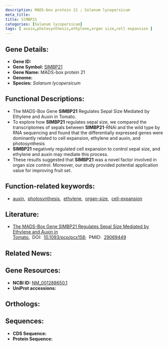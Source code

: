 ```yaml
---
description: MADS-box protein 21 ; Solanum lycopersicum
meta_title:
title: SlMBP21
categories: [Solanum lycopersicum]
tags: [ auxin,photosynthesis,ethylene,organ size,cell expansion ]
---
```


## Gene Details:
- **Gene ID:** []()
- **Gene Symbol:** <u>SlMBP21</u>
- **Gene Name:** MADS-box protein 21
- **Genome:** []()
- **Species:** *Solanum lycopersicum*

## Functional Descriptions:
   - The MADS-Box Gene **SlMBP21** Regulates Sepal Size Mediated by Ethylene and Auxin in Tomato.
   - To explore how **SlMBP21** regulates sepal size, we compared the transcriptomes of sepals between **SlMBP21**-RNAi and the wild type by RNA sequencing and found that the differentially expressed genes were dominantly related to cell expansion, ethylene and auxin, and photosynthesis
   - **SlMBP21** negatively regulated cell expansion to control sepal size, and ethylene and auxin may mediate this process.
   - These results suggested that **SlMBP21** was a novel factor involved in organ size control. Moreover, our study provided potential application value for improving fruit set.

## Function-related keywords:
   - [auxin](/tags/auxin/),&nbsp;&nbsp;[photosynthesis](/tags/photosynthesis/),&nbsp;&nbsp;[ethylene](/tags/ethylene/),&nbsp;&nbsp;[organ-size](/tags/organ-size/),&nbsp;&nbsp;[cell-expansion](/tags/cell-expansion/)

## Literature:
   - [The MADS-Box Gene SlMBP21 Regulates Sepal Size Mediated by Ethylene and Auxin in Tomato.](https://doi.org/10.1093/pcp/pcx158)&nbsp;&nbsp;DOI:&nbsp;&nbsp;[10.1093/pcp/pcx158](https://doi.org/10.1093/pcp/pcx158);&nbsp;&nbsp;PMID:&nbsp;&nbsp;[29069449](https://pubmed.ncbi.nlm.nih.gov/29069449/)

## Related News:

## Gene Resources:
- **NCBI ID:**  [NM_001288650.1](https://www.ncbi.nlm.nih.gov/gene/?term=NM_001288650.1)
- **UniProt accessions:**  [](https://www.uniprot.org/uniprotkb//entry)

## Orthologs:

## Sequences:
- **CDS Sequence:**
- **Protein Sequence:**
